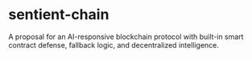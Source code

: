 # sentient-chain
A proposal for an AI-responsive blockchain protocol with built-in smart contract defense, fallback logic, and decentralized intelligence.
